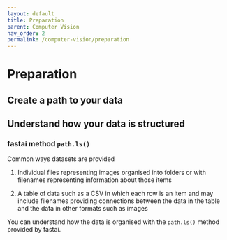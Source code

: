 ```yaml
---
layout: default
title: Preparation
parent: Computer Vision
nav_order: 2
permalink: /computer-vision/preparation
---
```


# Preparation

## Create a path to your data



## Understand how your data is structured


### **fastai method ```path.ls()```**


Common ways datasets are provided

1. Individual files representing images organised into folders or with filenames representing information about those items

2. A table of data such as a CSV in which each row is an item and may include filenames providing connections between the data in the table and the data in other formats such as images

You can understand how the data is organised with the ```path.ls()``` method provided by fastai.
